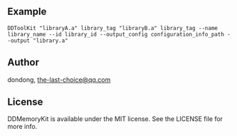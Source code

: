 
## Example

```shell
DDToolKit "libraryA.a" library_tag "libraryB.a" library_tag --name library_name --id library_id --output_config configuration_info_path --output "library.a"
```

## Author

dondong, the-last-choice@qq.com

## License

DDMemoryKit is available under the MIT license. See the LICENSE file for more info.
